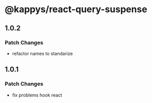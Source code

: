 # @kappys/react-query-suspense

## 1.0.2

### Patch Changes

- refactor names to standarize

## 1.0.1

### Patch Changes

- fix problems hook react
